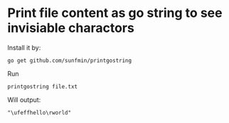 # Print file content as go string to see invisiable charactors

Install it by:
```
go get github.com/sunfmin/printgostring
```

Run
```
printgostring file.txt
```

Will output:
```
"\ufeffhello\rworld"
```
